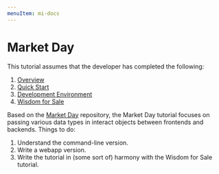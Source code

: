 ```yaml
---
menuItem: mi-docs
---
```


# Market Day

This tutorial assumes that the developer has completed the following:

1. [Overview]()
1. [Quick Start]()
1. [Development Environment]()
1. [Wisdom for Sale](https://reach-sh.github.io/en/books/essentials/tutorials/wisdom-for-sale/)

Based on the [Market Day](https://github.com/hagenhaus/market-day) repository, the Market Day tutorial focuses on passing various data types in interact objects between frontends and backends. Things to do:

1. Understand the command-line version.
1. Write a webapp version.
1. Write the tutorial in (some sort of) harmony with the Wisdom for Sale tutorial.